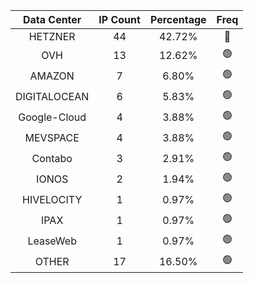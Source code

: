 | Data Center | IP Count | Percentage | Freq |
|:------------:|:--------:|:-----------:|:-----:|
| HETZNER | 44 | 42.72% | 🔴 |
| OVH | 13 | 12.62% | 🟢 |
| AMAZON | 7 | 6.80% | 🟢 |
| DIGITALOCEAN | 6 | 5.83% | 🟢 |
| Google-Cloud | 4 | 3.88% | 🟢 |
| MEVSPACE | 4 | 3.88% | 🟢 |
| Contabo | 3 | 2.91% | 🟢 |
| IONOS | 2 | 1.94% | 🟢 |
| HIVELOCITY | 1 | 0.97% | 🟢 |
| IPAX | 1 | 0.97% | 🟢 |
| LeaseWeb | 1 | 0.97% | 🟢 |
| OTHER | 17 | 16.50% | 🟢 |